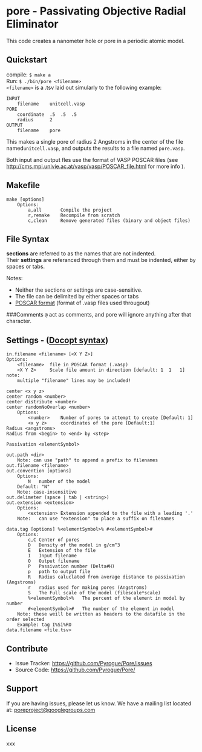 pore - Passivating Objective Radial Eliminator
=============================================
This code creates a nanometer hole or pore in a periodic atomic model.

Quickstart
-----------

compile:
`$ make a`   
Run:
`$ ./bin/pore <filename>`   
`<filename>` is a .tsv laid out simularly to the following example:
```
INPUT
	filename	unitcell.vasp
PORE
	coordinate	.5	.5	.5
	radius		2
OUTPUT
	filename	pore
```
This makes a single pore of radius 2 Angstroms in the center of the file named`unitcell.vasp`, and outputs the results to a file named `pore.vasp`.  

Both input and output fles use the format of VASP POSCAR files (see http://cms.mpi.univie.ac.at/vasp/vasp/POSCAR_file.html  for more info ).

Makefile
--------
```
make [options]
	Options:
		a,all		Compile the project
		r,remake	Recompile from scratch
		c,clean		Remove generated files (binary and object files)
```

File Syntax
-----------

**sections** are referred to as the names that are not indented.   
Their **settings** are referanced through them and must be indented, either by spaces or tabs.

Notes:
* Neither the sections or settings are case-sensitive.
* The file can be delimited by either spaces or tabs
* [POSCAR format](http://cms.mpi.univie.ac.at/vasp/guide/node59.html) (format of .vasp files used througout)


###Comments
`@` act as comments, and pore will ignore anything after that character.

Settings - ([Docopt syntax](http://docopt.org/))
-------------------------------------------------------
```
in.filename <filename> [<X Y Z>]
Options:
	<filename>	file in POSCAR format (.vasp)
	<X Y Z>		Scale file amount in direction [default: 1	1	1]
note:
	multiple "filename" lines may be included!

center <x y z>
center random <number>
center distribute <number>
center randomNoOverlap <number>
	Options:
		<number>	Number of pores to attempt to create [Default: 1]
		<x y z>		coordinates of the pore [Default:1]
Radius <angstroms>
Radius from <begin> to <end> by <step>

Passivation <elementSymbol>

out.path <dir>
	Note: can use "path" to append a prefix to filenames
out.filename <filename>
out.convention [options]
	Options:
		N	number of the model
	Default: "N"
	Note: case-insensitive
out.delimeter (space | tab | <string>)
out.extension <extension>
	Options:
		<extension>	Extension appended to the file with a leading '.'
	Note:	can use "extension" to place a suffix on filenames

data.tag [options] %<elementSymbol>% #<elementSymbol>#
	Options:
		c,C Center of pores
		D	Density of the model in g/cm^3
		E	Extension of the file
		I	Input filename
		O	Output filename
		P	Passivation number (Delta#H)
		p	path to output file
		R	Radius caluclated from average distance to passivation (Angstroms)
		r	radius used for making pores (Angstroms)
		S	The Full scale of the model (filescale*scale)
		%<elementSymbol>%	The percent of the element in model by number
		#<elementSymbol>#	The number of the element in model
	Note: these weill be written as headers to the datafile in the order selected
	Example: tag I%Si%RO
data.filename <file.tsv>
```

Contribute
----------

- Issue Tracker: <https://github.com/Pyrogue/Pore/issues>
- Source Code: <https://github.com/Pyrogue/Pore/>

Support
-------

If you are having issues, please let us know.
We have a mailing list located at: poreproject@googlegroups.com

License
-------

xxx

